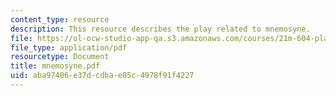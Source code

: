 ```yaml
---
content_type: resource
description: This resource describes the play related to mnemosyne.
file: https://ol-ocw-studio-app-qa.s3.amazonaws.com/courses/21m-604-playwriting-i-spring-2005/aba97406e37dcdbae05c4978f91f4227_mnemosyne.pdf
file_type: application/pdf
resourcetype: Document
title: mnemosyne.pdf
uid: aba97406-e37d-cdba-e05c-4978f91f4227
---
```

